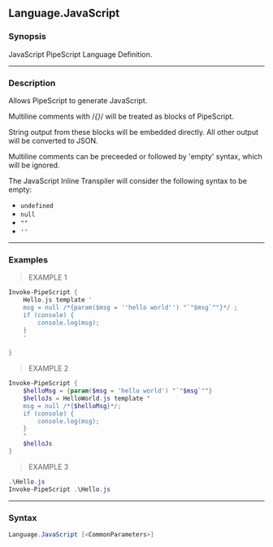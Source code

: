 Language.JavaScript
-------------------

### Synopsis
JavaScript PipeScript Language Definition.

---

### Description

Allows PipeScript to generate JavaScript.

Multiline comments with /*{}*/ will be treated as blocks of PipeScript.

String output from these blocks will be embedded directly.  All other output will be converted to JSON.

Multiline comments can be preceeded or followed by 'empty' syntax, which will be ignored.

The JavaScript Inline Transpiler will consider the following syntax to be empty:

* ```undefined```
* ```null```
* ```""```
* ```''```

---

### Examples
> EXAMPLE 1

```PowerShell
Invoke-PipeScript {
    Hello.js template '
    msg = null /*{param($msg = ''hello world'') "`"$msg`""}*/ ;
    if (console) {
        console.log(msg);
    }
    '
    
}
```
> EXAMPLE 2

```PowerShell
Invoke-PipeScript {
    $helloMsg = {param($msg = 'hello world') "`"$msg`""}
    $helloJs = HelloWorld.js template "
    msg = null /*{$helloMsg}*/;
    if (console) {
        console.log(msg);
    }
    "
    $helloJs
}
```
> EXAMPLE 3

```PowerShell
.\Hello.js
Invoke-PipeScript .\Hello.js
```

---

### Syntax
```PowerShell
Language.JavaScript [<CommonParameters>]
```
